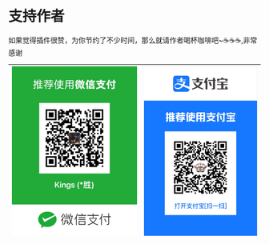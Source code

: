 # 支持作者
如果觉得插件很赞，为你节约了不少时间，那么就请作者喝杯咖啡吧~☕☕☕,非常感谢


| ![微信](../.vuepress/public/img/pay/wechat.jpg) | ![支付宝](../.vuepress/public/img/pay/alipay.png) |
| --- | --- |
